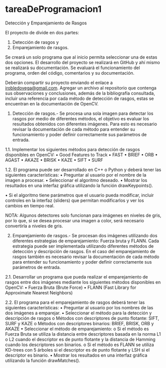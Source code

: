 # tareaDeProgramacion1
Detección y Emparejamiento de Rasgos

El proyecto de divide en dos partes: 
  1) Detección de rasgos y 
  2) Emparejamiento de rasgos. 

Se creará un solo programa que al inicio permita seleccionar una de estas dos opciones.
El desarrollo del proyecto se realizará en GitHub y ahí mismo se realizará su documentación. Se evaluará el funcionamiento del programa, orden del código, comentarios y su documentación.

Deberán compartir su proyecto enviando el enlace a irobledovega@gmail.com.
Agregar un archivo al repositorio que contenga sus observaciones y conclusiones, además de la bibliografía consultada, incluir una referencia por cada método de
detección de rasgos, estas se encuentran en la documentación de OpenCV.

1. Detección de rasgos.- Se procesa una sola imagen para detectar los rasgos por medio de diferentes métodos, el objetivo es evaluar los resultados obtenidos con diferentes imágenes. Para esto es necesario revisar la documentación de cada método para entender su funcionamiento y poder definir correctamente sus parámetros de entrada.

  1.1. Implementar los siguientes métodos para detección de rasgos disponibles en OpenCV:
    • Good Features to Track
    • FAST
      • BRIEF
    • ORB
    • AGAST
    • AKAZE
    • BRISK
    • KAZE
    • SIFT
    • SURF

  1.2. El programa puede ser desarrollado en C++ o Python y deberá tener las siguientes características:
    • Preguntar al usuario por el nombre de la imagen a procesar.
    • Seleccionar el algoritmo deseado.
    • Mostrar los resultados en una interfaz gráfica utilizando la función drawKeypoints().

• Si el algoritmo tiene parámetros que el usuario pueda modificar, incluir controles en la interfaz (sliders) que permitan modificarlos y ver los cambios en
tiempo real.

NOTA: Algunos detectores solo funcionan para imágenes en niveles de gris, por lo que, si se desea procesar una imagen a color, será necesario convertirla a niveles de gris.

2. Emparejamiento de rasgos.- Se procesan dos imágenes utilizando dos diferentes estrategias de emparejamiento: Fuerza bruta y FLANN. Cada estrategia puede ser implementada utilizando diferentes métodos de detección y descripción de rasgos. En el caso del emparejamiento de rasgos también es necesario revisar la documentación de cada método para entender su funcionamiento y poder definir correctamente sus parámetros de entrada.

  2.1. Desarrollar un programa que pueda realizar el emparejamiento de rasgos entre dos imágenes mediante los siguientes métodos disponibles en OpenCV:
    • Fuerza Bruta (Brute Force)
    • FLANN (Fast Library for Approximate Nearest Neighbors)

  2.2. El programa para el emparejamiento de rasgos deberá tener las siguientes características:
    • Preguntar al usuario por los nombres de las dos imágenes a emparejar.
    • Seleccionar el método para la detección y descripción de rasgos
      o Métodos con descriptores de punto flotante: SIFT, SURF y KAZE
      o Métodos con descriptores binarios: BRIEF, BRISK, ORB y AKAZE
    • Seleccionar el método de emparejamiento:
      o Si el método es Fuerza Bruta se utiliza la distancia entre descriptores basada en la norma L1 o L2 cuando el descriptor es de punto flotante y la distancia de          Hamming cuando los descriptores son binarios.
      o Si el método es FLANN se utiliza KD-trees con 5 árboles si el descriptor es de punto flotante y LSH si el descriptor es binario.
    • Mostrar los resultados en una interfaz gráfica utilizando la función drawMatches().
